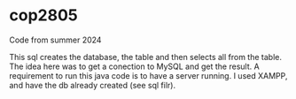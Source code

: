 # cop2805
Code from summer 2024

This sql creates the database, the table and then selects all from the table.
The idea here was to get a conection to MySQL and get the result.
A requirement to run this java code is to have a server running. I used XAMPP, and have the db already created (see sql filr).
